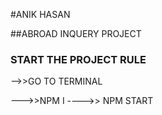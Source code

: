 #ANIK HASAN

##ABROAD INQUERY PROJECT



### START THE PROJECT RULE
-->>GO TO TERMINAL

--->>NPM I
---->> NPM START
